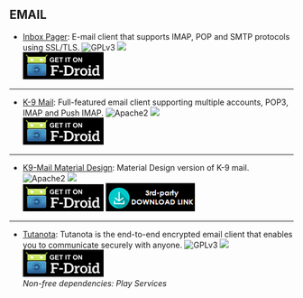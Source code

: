 <!--
    Copyright (C)  2016-2017 PRIMOKORN.
    Permission is granted to copy, distribute and/or modify this document
    under the terms of the GNU Free Documentation License, Version 1.3
    or any later version published by the Free Software Foundation;
    with no Invariant Sections, no Front-Cover Texts, and no Back-Cover Texts.
    A copy of the license is included in the section entitled "GNU
    Free Documentation License".
-->
## EMAIL

* [Inbox Pager](https://f-droid.org/packages/net.inbox.pager/): E-mail client that supports IMAP, POP and SMTP protocols using SSL/TLS.
![GPLv3](https://img.shields.io/badge/License-GPLv3-brightgreen.svg?style=flat-square)
[![](https://img.shields.io/badge/Source-Github-lightgrey.svg?style=flat-square)](https://github.com/itprojects/InboxPager)  
[![](Pictures/F-Droid.png)](https://f-droid.org/packages/net.inbox.pager/)

***

* [K-9 Mail](https://f-droid.org/packages/com.fsck.k9/): Full-featured email client supporting multiple accounts, POP3, IMAP and Push IMAP.
![Apache2](https://img.shields.io/badge/License-Apache%202.0-yellowgreen.svg?style=flat-square)
[![](https://img.shields.io/badge/Source-Github-lightgrey.svg?style=flat-square)](https://github.com/k9mail/k-9)  
[![](Pictures/F-Droid.png)](https://f-droid.org/packages/com.fsck.k9/)

***

* [K9-Mail Material Design](https://forum.xda-developers.com/android/apps-games/app-k9-mail-material-design-source-t3415146): Material Design version of K-9 mail.
![Apache2](https://img.shields.io/badge/License-Apache%202.0-yellowgreen.svg?style=flat-square)
[![](https://img.shields.io/badge/Source-Github-lightgrey.svg?style=flat-square)](https://github.com/scoute-dich/K9-MailClient)  
[![](Pictures/F-Droid.png)](https://f-droid.org/packages/com.fsck.k9.material/) [![](Pictures/3rd-party.png)](http://forum.xda-developers.com/showpost.php?p=67674989&postcount=2)

***

* [Tutanota](https://tutanota.com/): Tutanota is the end-to-end encrypted email client that enables you to communicate securely with anyone.
![GPLv3](https://img.shields.io/badge/License-GPLv3-brightgreen.svg?style=flat-square)
[![](https://img.shields.io/badge/Source-Github-lightgrey.svg?style=flat-square)](https://github.com/tutao/tutanota)  
[![](Pictures/F-Droid.png)](https://play.google.com/store/apps/details?id=de.tutao.tutanota)  
_Non-free dependencies: Play Services_